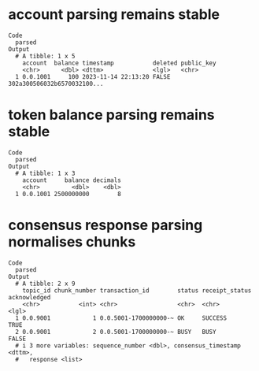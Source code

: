 # account parsing remains stable

    Code
      parsed
    Output
      # A tibble: 1 x 5
        account  balance timestamp           deleted public_key                 
        <chr>      <dbl> <dttm>              <lgl>   <chr>                      
      1 0.0.1001     100 2023-11-14 22:13:20 FALSE   302a300506032b6570032100...

# token balance parsing remains stable

    Code
      parsed
    Output
      # A tibble: 1 x 3
        account     balance decimals
        <chr>         <dbl>    <dbl>
      1 0.0.1001 2500000000        8

# consensus response parsing normalises chunks

    Code
      parsed
    Output
      # A tibble: 2 x 9
        topic_id chunk_number transaction_id        status receipt_status acknowledged
        <chr>           <int> <chr>                 <chr>  <chr>          <lgl>       
      1 0.0.9001            1 0.0.5001-1700000000-~ OK     SUCCESS        TRUE        
      2 0.0.9001            2 0.0.5001-1700000000-~ BUSY   BUSY           FALSE       
      # i 3 more variables: sequence_number <dbl>, consensus_timestamp <dttm>,
      #   response <list>

